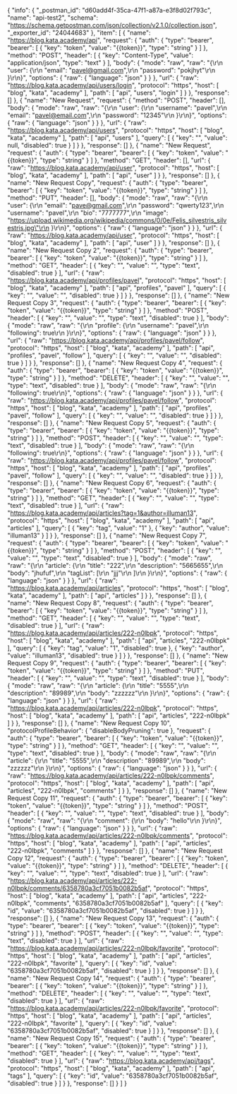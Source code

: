 {
	"info": {
		"_postman_id": "d60add4f-35ca-47f1-a87a-e3f8d02f793c",
		"name": "api-test2",
		"schema": "https://schema.getpostman.com/json/collection/v2.1.0/collection.json",
		"_exporter_id": "24044683"
	},
	"item": [
		{
			"name": "https://blog.kata.academy/api",
			"request": {
				"auth": {
					"type": "bearer",
					"bearer": [
						{
							"key": "token",
							"value": "{{token}}",
							"type": "string"
						}
					]
				},
				"method": "POST",
				"header": [
					{
						"key": "Content-Type",
						"value": "application/json",
						"type": "text"
					}
				],
				"body": {
					"mode": "raw",
					"raw": "{\r\n  \"user\": {\r\n    \"email\": \"pavel@gmail.com\",\r\n    \"password\": \"pokjhyt\"\r\n  }\r\n}",
					"options": {
						"raw": {
							"language": "json"
						}
					}
				},
				"url": {
					"raw": "https://blog.kata.academy/api/users/login",
					"protocol": "https",
					"host": [
						"blog",
						"kata",
						"academy"
					],
					"path": [
						"api",
						"users",
						"login"
					]
				}
			},
			"response": []
		},
		{
			"name": "New Request",
			"request": {
				"method": "POST",
				"header": [],
				"body": {
					"mode": "raw",
					"raw": "{\r\n  \"user\": {\r\n    \"username\": \"pavel\",\r\n    \"email\": \"pavel@email.com\",\r\n    \"password\": \"12345\"\r\n  }\r\n}",
					"options": {
						"raw": {
							"language": "json"
						}
					}
				},
				"url": {
					"raw": "https://blog.kata.academy/api/users",
					"protocol": "https",
					"host": [
						"blog",
						"kata",
						"academy"
					],
					"path": [
						"api",
						"users"
					],
					"query": [
						{
							"key": "",
							"value": null,
							"disabled": true
						}
					]
				}
			},
			"response": []
		},
		{
			"name": "New Request",
			"request": {
				"auth": {
					"type": "bearer",
					"bearer": [
						{
							"key": "token",
							"value": "{{token}}",
							"type": "string"
						}
					]
				},
				"method": "GET",
				"header": [],
				"url": {
					"raw": "https://blog.kata.academy/api/user",
					"protocol": "https",
					"host": [
						"blog",
						"kata",
						"academy"
					],
					"path": [
						"api",
						"user"
					]
				}
			},
			"response": []
		},
		{
			"name": "New Request Copy",
			"request": {
				"auth": {
					"type": "bearer",
					"bearer": [
						{
							"key": "token",
							"value": "{{token}}",
							"type": "string"
						}
					]
				},
				"method": "PUT",
				"header": [],
				"body": {
					"mode": "raw",
					"raw": "{\r\n  \"user\": {\r\n    \"email\": \"pave@gmail.com\",\r\n    \"password\": \"qwerty123\",\r\n    \"username\": \"pavel\",\r\n    \"bio\": \"7777777\",\r\n    \"image\": \"https://upload.wikimedia.org/wikipedia/commons/0/0e/Felis_silvestris_silvestris.jpg\"\r\n  }\r\n}",
					"options": {
						"raw": {
							"language": "json"
						}
					}
				},
				"url": {
					"raw": "https://blog.kata.academy/api/user",
					"protocol": "https",
					"host": [
						"blog",
						"kata",
						"academy"
					],
					"path": [
						"api",
						"user"
					]
				}
			},
			"response": []
		},
		{
			"name": "New Request Copy 2",
			"request": {
				"auth": {
					"type": "bearer",
					"bearer": [
						{
							"key": "token",
							"value": "{{token}}",
							"type": "string"
						}
					]
				},
				"method": "GET",
				"header": [
					{
						"key": "",
						"value": "",
						"type": "text",
						"disabled": true
					}
				],
				"url": {
					"raw": "https://blog.kata.academy/api/profiles/pavel",
					"protocol": "https",
					"host": [
						"blog",
						"kata",
						"academy"
					],
					"path": [
						"api",
						"profiles",
						"pavel"
					],
					"query": [
						{
							"key": "",
							"value": "",
							"disabled": true
						}
					]
				}
			},
			"response": []
		},
		{
			"name": "New Request Copy 3",
			"request": {
				"auth": {
					"type": "bearer",
					"bearer": [
						{
							"key": "token",
							"value": "{{token}}",
							"type": "string"
						}
					]
				},
				"method": "POST",
				"header": [
					{
						"key": "",
						"value": "",
						"type": "text",
						"disabled": true
					}
				],
				"body": {
					"mode": "raw",
					"raw": "{\r\n    \"profile\": {\r\n        \"username\": \"pavel\",\r\n        \"following\": true\r\n    }\r\n}",
					"options": {
						"raw": {
							"language": "json"
						}
					}
				},
				"url": {
					"raw": "https://blog.kata.academy/api/profiles/pavel/follow",
					"protocol": "https",
					"host": [
						"blog",
						"kata",
						"academy"
					],
					"path": [
						"api",
						"profiles",
						"pavel",
						"follow"
					],
					"query": [
						{
							"key": "",
							"value": "",
							"disabled": true
						}
					]
				}
			},
			"response": []
		},
		{
			"name": "New Request Copy 4",
			"request": {
				"auth": {
					"type": "bearer",
					"bearer": [
						{
							"key": "token",
							"value": "{{token}}",
							"type": "string"
						}
					]
				},
				"method": "DELETE",
				"header": [
					{
						"key": "",
						"value": "",
						"type": "text",
						"disabled": true
					}
				],
				"body": {
					"mode": "raw",
					"raw": "{\r\n    \"following\": true\r\n}",
					"options": {
						"raw": {
							"language": "json"
						}
					}
				},
				"url": {
					"raw": "https://blog.kata.academy/api/profiles/pavel/follow",
					"protocol": "https",
					"host": [
						"blog",
						"kata",
						"academy"
					],
					"path": [
						"api",
						"profiles",
						"pavel",
						"follow"
					],
					"query": [
						{
							"key": "",
							"value": "",
							"disabled": true
						}
					]
				}
			},
			"response": []
		},
		{
			"name": "New Request Copy 5",
			"request": {
				"auth": {
					"type": "bearer",
					"bearer": [
						{
							"key": "token",
							"value": "{{token}}",
							"type": "string"
						}
					]
				},
				"method": "POST",
				"header": [
					{
						"key": "",
						"value": "",
						"type": "text",
						"disabled": true
					}
				],
				"body": {
					"mode": "raw",
					"raw": "{\r\n    \"following\": true\r\n}",
					"options": {
						"raw": {
							"language": "json"
						}
					}
				},
				"url": {
					"raw": "https://blog.kata.academy/api/profiles/pavel/follow",
					"protocol": "https",
					"host": [
						"blog",
						"kata",
						"academy"
					],
					"path": [
						"api",
						"profiles",
						"pavel",
						"follow"
					],
					"query": [
						{
							"key": "",
							"value": "",
							"disabled": true
						}
					]
				}
			},
			"response": []
		},
		{
			"name": "New Request Copy 6",
			"request": {
				"auth": {
					"type": "bearer",
					"bearer": [
						{
							"key": "token",
							"value": "{{token}}",
							"type": "string"
						}
					]
				},
				"method": "GET",
				"header": [
					{
						"key": "",
						"value": "",
						"type": "text",
						"disabled": true
					}
				],
				"url": {
					"raw": "https://blog.kata.academy/api/articles?tag=1&author=illuman13",
					"protocol": "https",
					"host": [
						"blog",
						"kata",
						"academy"
					],
					"path": [
						"api",
						"articles"
					],
					"query": [
						{
							"key": "tag",
							"value": "1"
						},
						{
							"key": "author",
							"value": "illuman13"
						}
					]
				}
			},
			"response": []
		},
		{
			"name": "New Request Copy 7",
			"request": {
				"auth": {
					"type": "bearer",
					"bearer": [
						{
							"key": "token",
							"value": "{{token}}",
							"type": "string"
						}
					]
				},
				"method": "POST",
				"header": [
					{
						"key": "",
						"value": "",
						"type": "text",
						"disabled": true
					}
				],
				"body": {
					"mode": "raw",
					"raw": "{\r\n  \"article\": {\r\n    \"title\": \"222\",\r\n    \"description\": \"5665655\",\r\n    \"body\": \"jhufuf\",\r\n    \"tagList\": [\r\n      \"jjj\"\r\n    ]\r\n  }\r\n}",
					"options": {
						"raw": {
							"language": "json"
						}
					}
				},
				"url": {
					"raw": "https://blog.kata.academy/api/articles",
					"protocol": "https",
					"host": [
						"blog",
						"kata",
						"academy"
					],
					"path": [
						"api",
						"articles"
					]
				}
			},
			"response": []
		},
		{
			"name": "New Request Copy 8",
			"request": {
				"auth": {
					"type": "bearer",
					"bearer": [
						{
							"key": "token",
							"value": "{{token}}",
							"type": "string"
						}
					]
				},
				"method": "GET",
				"header": [
					{
						"key": "",
						"value": "",
						"type": "text",
						"disabled": true
					}
				],
				"url": {
					"raw": "https://blog.kata.academy/api/articles/222-n0lbpk",
					"protocol": "https",
					"host": [
						"blog",
						"kata",
						"academy"
					],
					"path": [
						"api",
						"articles",
						"222-n0lbpk"
					],
					"query": [
						{
							"key": "tag",
							"value": "1",
							"disabled": true
						},
						{
							"key": "author",
							"value": "illuman13",
							"disabled": true
						}
					]
				}
			},
			"response": []
		},
		{
			"name": "New Request Copy 9",
			"request": {
				"auth": {
					"type": "bearer",
					"bearer": [
						{
							"key": "token",
							"value": "{{token}}",
							"type": "string"
						}
					]
				},
				"method": "PUT",
				"header": [
					{
						"key": "",
						"value": "",
						"type": "text",
						"disabled": true
					}
				],
				"body": {
					"mode": "raw",
					"raw": "{\r\n  \"article\": {\r\n    \"title\": \"5555\",\r\n    \"description\": \"89989\",\r\n    \"body\": \"zzzzzz\"\r\n  }\r\n}",
					"options": {
						"raw": {
							"language": "json"
						}
					}
				},
				"url": {
					"raw": "https://blog.kata.academy/api/articles/222-n0lbpk",
					"protocol": "https",
					"host": [
						"blog",
						"kata",
						"academy"
					],
					"path": [
						"api",
						"articles",
						"222-n0lbpk"
					]
				}
			},
			"response": []
		},
		{
			"name": "New Request Copy 10",
			"protocolProfileBehavior": {
				"disableBodyPruning": true
			},
			"request": {
				"auth": {
					"type": "bearer",
					"bearer": [
						{
							"key": "token",
							"value": "{{token}}",
							"type": "string"
						}
					]
				},
				"method": "GET",
				"header": [
					{
						"key": "",
						"value": "",
						"type": "text",
						"disabled": true
					}
				],
				"body": {
					"mode": "raw",
					"raw": "{\r\n  \"article\": {\r\n    \"title\": \"5555\",\r\n    \"description\": \"89989\",\r\n    \"body\": \"zzzzzz\"\r\n  }\r\n}",
					"options": {
						"raw": {
							"language": "json"
						}
					}
				},
				"url": {
					"raw": "https://blog.kata.academy/api/articles/222-n0lbpk/comments",
					"protocol": "https",
					"host": [
						"blog",
						"kata",
						"academy"
					],
					"path": [
						"api",
						"articles",
						"222-n0lbpk",
						"comments"
					]
				}
			},
			"response": []
		},
		{
			"name": "New Request Copy 11",
			"request": {
				"auth": {
					"type": "bearer",
					"bearer": [
						{
							"key": "token",
							"value": "{{token}}",
							"type": "string"
						}
					]
				},
				"method": "POST",
				"header": [
					{
						"key": "",
						"value": "",
						"type": "text",
						"disabled": true
					}
				],
				"body": {
					"mode": "raw",
					"raw": "{\r\n  \"comment\": {\r\n    \"body\": \"hello\"\r\n  }\r\n}",
					"options": {
						"raw": {
							"language": "json"
						}
					}
				},
				"url": {
					"raw": "https://blog.kata.academy/api/articles/222-n0lbpk/comments",
					"protocol": "https",
					"host": [
						"blog",
						"kata",
						"academy"
					],
					"path": [
						"api",
						"articles",
						"222-n0lbpk",
						"comments"
					]
				}
			},
			"response": []
		},
		{
			"name": "New Request Copy 12",
			"request": {
				"auth": {
					"type": "bearer",
					"bearer": [
						{
							"key": "token",
							"value": "{{token}}",
							"type": "string"
						}
					]
				},
				"method": "DELETE",
				"header": [
					{
						"key": "",
						"value": "",
						"type": "text",
						"disabled": true
					}
				],
				"url": {
					"raw": "https://blog.kata.academy/api/articles/222-n0lbpk/comments/6358780a3cf7051b0082b5af",
					"protocol": "https",
					"host": [
						"blog",
						"kata",
						"academy"
					],
					"path": [
						"api",
						"articles",
						"222-n0lbpk",
						"comments",
						"6358780a3cf7051b0082b5af"
					],
					"query": [
						{
							"key": "id",
							"value": "6358780a3cf7051b0082b5af",
							"disabled": true
						}
					]
				}
			},
			"response": []
		},
		{
			"name": "New Request Copy 13",
			"request": {
				"auth": {
					"type": "bearer",
					"bearer": [
						{
							"key": "token",
							"value": "{{token}}",
							"type": "string"
						}
					]
				},
				"method": "POST",
				"header": [
					{
						"key": "",
						"value": "",
						"type": "text",
						"disabled": true
					}
				],
				"url": {
					"raw": "https://blog.kata.academy/api/articles/222-n0lbpk/favorite",
					"protocol": "https",
					"host": [
						"blog",
						"kata",
						"academy"
					],
					"path": [
						"api",
						"articles",
						"222-n0lbpk",
						"favorite"
					],
					"query": [
						{
							"key": "id",
							"value": "6358780a3cf7051b0082b5af",
							"disabled": true
						}
					]
				}
			},
			"response": []
		},
		{
			"name": "New Request Copy 14",
			"request": {
				"auth": {
					"type": "bearer",
					"bearer": [
						{
							"key": "token",
							"value": "{{token}}",
							"type": "string"
						}
					]
				},
				"method": "DELETE",
				"header": [
					{
						"key": "",
						"value": "",
						"type": "text",
						"disabled": true
					}
				],
				"url": {
					"raw": "https://blog.kata.academy/api/articles/222-n0lbpk/favorite",
					"protocol": "https",
					"host": [
						"blog",
						"kata",
						"academy"
					],
					"path": [
						"api",
						"articles",
						"222-n0lbpk",
						"favorite"
					],
					"query": [
						{
							"key": "id",
							"value": "6358780a3cf7051b0082b5af",
							"disabled": true
						}
					]
				}
			},
			"response": []
		},
		{
			"name": "New Request Copy 15",
			"request": {
				"auth": {
					"type": "bearer",
					"bearer": [
						{
							"key": "token",
							"value": "{{token}}",
							"type": "string"
						}
					]
				},
				"method": "GET",
				"header": [
					{
						"key": "",
						"value": "",
						"type": "text",
						"disabled": true
					}
				],
				"url": {
					"raw": "https://blog.kata.academy/api/tags",
					"protocol": "https",
					"host": [
						"blog",
						"kata",
						"academy"
					],
					"path": [
						"api",
						"tags"
					],
					"query": [
						{
							"key": "id",
							"value": "6358780a3cf7051b0082b5af",
							"disabled": true
						}
					]
				}
			},
			"response": []
		}
	]
}